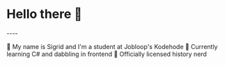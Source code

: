 <h1>Hello there 👋</h1>
----

  📝 My name is Sigrid and I'm a student at Jobloop's Kodehode
  🌱 Currently learning C# and dabbling in frontend
  🏺 Officially licensed history nerd
  

<!--
**MissKluck/misskluck** is a ✨ _special_ ✨ repository because its `README.md` (this file) appears on your GitHub profile.

Here are some ideas to get you started:

- 🔭 I’m currently working on ...
- 🌱 I’m currently learning ...
- 👯 I’m looking to collaborate on ...
- 🤔 I’m looking for help with ...
- 💬 Ask me about ...
- 📫 How to reach me: ...
- 😄 Pronouns: ...
- ⚡ Fun fact: ...
-->
